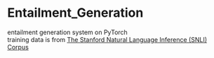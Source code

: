 # Entailment_Generation

entailment generation system on PyTorch   
training data is from [The Stanford Natural Language Inference (SNLI) Corpus](https://nlp.stanford.edu/projects/snli/)
